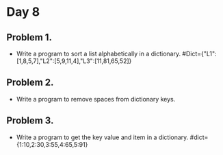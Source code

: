 # Day 8

## Problem 1.
- Write a program to sort a list alphabetically in a dictionary.
#Dict={"L1":[1,8,5,7],"L2":[5,9,11,4],"L3":[11,81,65,52]}

## Problem 2.
- Write a program to remove spaces from dictionary keys.

## Problem 3. 
- Write a program to get the key value and item in a dictionary.
#dict={1:10,2:30,3:55,4:65,5:91}
